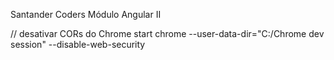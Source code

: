 Santander Coders
Módulo Angular II

// desativar CORs do Chrome
start chrome --user-data-dir="C:/Chrome dev session" --disable-web-security
